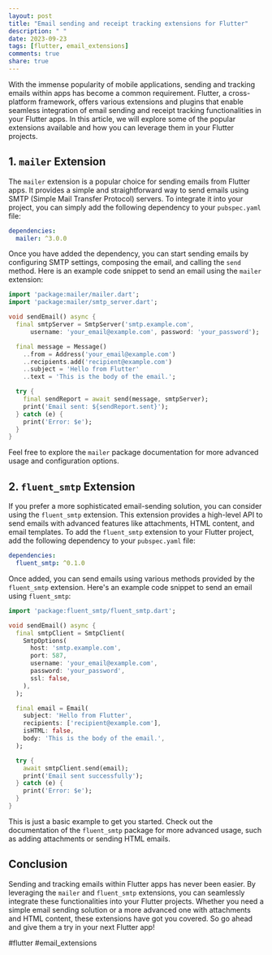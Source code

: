 ```yaml
---
layout: post
title: "Email sending and receipt tracking extensions for Flutter"
description: " "
date: 2023-09-23
tags: [flutter, email_extensions]
comments: true
share: true
---
```


With the immense popularity of mobile applications, sending and tracking emails within apps has become a common requirement. Flutter, a cross-platform framework, offers various extensions and plugins that enable seamless integration of email sending and receipt tracking functionalities in your Flutter apps. In this article, we will explore some of the popular extensions available and how you can leverage them in your Flutter projects.

## 1. `mailer` Extension

The `mailer` extension is a popular choice for sending emails from Flutter apps. It provides a simple and straightforward way to send emails using SMTP (Simple Mail Transfer Protocol) servers. To integrate it into your project, you can simply add the following dependency to your `pubspec.yaml` file:

```yaml
dependencies:
  mailer: ^3.0.0
```

Once you have added the dependency, you can start sending emails by configuring SMTP settings, composing the email, and calling the `send` method. Here is an example code snippet to send an email using the `mailer` extension:

```dart
import 'package:mailer/mailer.dart';
import 'package:mailer/smtp_server.dart';

void sendEmail() async {
  final smtpServer = SmtpServer('smtp.example.com',
      username: 'your_email@example.com', password: 'your_password');

  final message = Message()
    ..from = Address('your_email@example.com')
    ..recipients.add('recipient@example.com')
    ..subject = 'Hello from Flutter'
    ..text = 'This is the body of the email.';

  try {
    final sendReport = await send(message, smtpServer);
    print('Email sent: ${sendReport.sent}');
  } catch (e) {
    print('Error: $e');
  }
}
```

Feel free to explore the `mailer` package documentation for more advanced usage and configuration options.

## 2. `fluent_smtp` Extension

If you prefer a more sophisticated email-sending solution, you can consider using the `fluent_smtp` extension. This extension provides a high-level API to send emails with advanced features like attachments, HTML content, and email templates. To add the `fluent_smtp` extension to your Flutter project, add the following dependency to your `pubspec.yaml` file:

```yaml
dependencies:
  fluent_smtp: ^0.1.0
```

Once added, you can send emails using various methods provided by the `fluent_smtp` extension. Here's an example code snippet to send an email using `fluent_smtp`:

```dart
import 'package:fluent_smtp/fluent_smtp.dart';

void sendEmail() async {
  final smtpClient = SmtpClient(
    SmtpOptions(
      host: 'smtp.example.com',
      port: 587,
      username: 'your_email@example.com',
      password: 'your_password',
      ssl: false,
    ),
  );

  final email = Email(
    subject: 'Hello from Flutter',
    recipients: ['recipient@example.com'],
    isHTML: false,
    body: 'This is the body of the email.',
  );

  try {
    await smtpClient.send(email);
    print('Email sent successfully');
  } catch (e) {
    print('Error: $e');
  }
}
```

This is just a basic example to get you started. Check out the documentation of the `fluent_smtp` package for more advanced usage, such as adding attachments or sending HTML emails.

## Conclusion

Sending and tracking emails within Flutter apps has never been easier. By leveraging the `mailer` and `fluent_smtp` extensions, you can seamlessly integrate these functionalities into your Flutter projects. Whether you need a simple email sending solution or a more advanced one with attachments and HTML content, these extensions have got you covered. So go ahead and give them a try in your next Flutter app!

#flutter #email_extensions